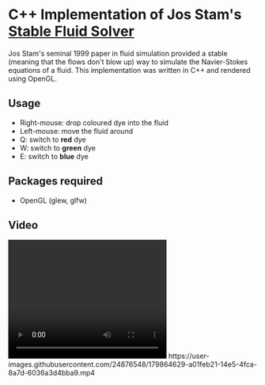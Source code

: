 # C++ Implementation of Jos Stam's [Stable Fluid Solver](http://graphics.cs.cmu.edu/nsp/course/15-464/Fall09/papers/StamFluidforGames.pdf)

Jos Stam's seminal 1999 paper in fluid simulation provided a stable (meaning that the flows don't blow up) way to simulate the Navier-Stokes equations of a fluid.
This implementation was written in C++ and rendered using OpenGL.

## Usage
- Right-mouse: drop coloured dye into the fluid
- Left-mouse: move the fluid around
- Q: switch to **red** dye
- W: switch to **green** dye
- E: switch to **blue** dye

## Packages required 
- OpenGL (glew, glfw)

## Video

<video width="320" height="240" controls>
  <source src="[video.mov](https://user-images.githubusercontent.com/24876548/179864629-a01feb21-14e5-4fca-8a7d-6036a3d4bba9.mp4)" type="video/mp4">
</video>
https://user-images.githubusercontent.com/24876548/179864629-a01feb21-14e5-4fca-8a7d-6036a3d4bba9.mp4

